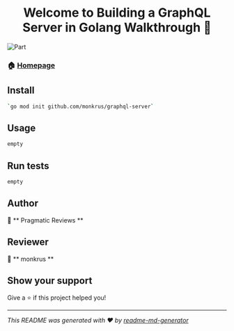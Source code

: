 <h1 align="center">Welcome to Building a GraphQL Server in Golang   Walkthrough 👋</h1>
<p>
  <img alt="Part" src="https://img.shields.io/badge/version-01-blue.svg?cacheSeconds=2592000" />
</p>

### 🏠 [Homepage](https://www.youtube.com/watch?v=ocNw1GHovUI)

## Install
```sh
`go mod init github.com/monkrus/graphql-server`
```

## Usage
```sh
empty 
```

## Run tests
```sh
empty
```

## Author
👤 ** Pragmatic Reviews **

## Reviewer
👤 ** monkrus **

## Show your support
Give a ⭐️ if this project helped you!
***
_This README was generated with ❤️ by [readme-md-generator](https://github.com/kefranabg/readme-md-generator)_
